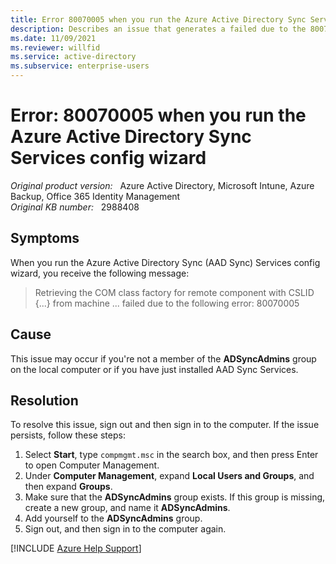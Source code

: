 ```yaml
---
title: Error 80070005 when you run the Azure Active Directory Sync Services config wizard
description: Describes an issue that generates a failed due to the 80070005 error when you run the Azure Active Directory Sync (AAD Sync) Services config wizard. Provides a solution.
ms.date: 11/09/2021
ms.reviewer: willfid
ms.service: active-directory
ms.subservice: enterprise-users
---
```

# Error: 80070005 when you run the Azure Active Directory Sync Services config wizard

_Original product version:_ &nbsp; Azure Active Directory, Microsoft Intune, Azure Backup, Office 365 Identity Management  
_Original KB number:_ &nbsp; 2988408

## Symptoms

When you run the Azure Active Directory Sync (AAD Sync) Services config wizard, you receive the following message:

> Retrieving the COM class factory for remote component with CSLID {...} from machine ... failed due to the following error: 80070005

## Cause

This issue may occur if you're not a member of the **ADSyncAdmins** group on the local computer or if you have just installed AAD Sync Services.

## Resolution

To resolve this issue, sign out and then sign in to the computer. If the issue persists, follow these steps:

1. Select **Start**, type `compmgmt.msc` in the search box, and then press Enter to open Computer Management.
2. Under **Computer Management**, expand **Local Users and Groups**, and then expand **Groups**.
3. Make sure that the **ADSyncAdmins** group exists. If this group is missing, create a new group, and name it **ADSyncAdmins**.
4. Add yourself to the **ADSyncAdmins** group.
5. Sign out, and then sign in to the computer again.

[!INCLUDE [Azure Help Support](../../includes/azure-help-support.md)]
